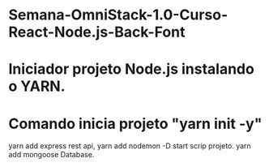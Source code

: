 # Semana-OmniStack-1.0-Curso-React-Node.js-Back-Font 
# Iniciador projeto Node.js instalando o YARN.
# Comando inicia projeto "yarn init -y"
yarn add express rest api,
yarn add nodemon -D start scrip projeto.
yarn add mongoose Database.
